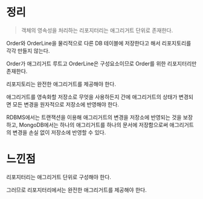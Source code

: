 # 정리

> 객체의 영속성을 처리하는 리포지터리는 애그리거트 단위로 존재한다.



Order와 OrderLine을 물리적으로 다른 DB 테이블에 저장한다고 해서 리포지토리를 각각 만들지 않는다.

Order가 애그리거트 루트고 OrderLine은 구성요소이므로 Order를 위한 리포지터리만 존재한다.

리포지토리는 완전한 애그리거트를 제공해야 한다.

애그리거트를 영속화할 저장소로 무엇을 사용하든지 간에 애그리거트의 상태가 변경되면 모든 변경을 원자적으로 저장소에 반영해야 한다.

RDBMS에서는 트랜잭션을 이용해 애그리거트의 변경을 저장소에 반영되는 것을 보장하고, MongoDB에서는 하나의 애그리거트를 하나의 문서에 저장함으로써 애그리거트의 변경을 손실 없이 저장소에 반영할 수 있다.



# 느낀점

리포지터리는 애그리거트 단위로 구성해야 한다.

그러므로 리포지터리에서는 완전한 애그리거트를 제공해야 한다.